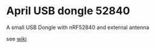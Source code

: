 # April USB dongle 52840 #

A small USB Dongle with nRF52840 and external antenna

see [wiki](https://wiki.aprbrother.com/en/BleUsbDongle.html#april-usb-dongle-52840)


